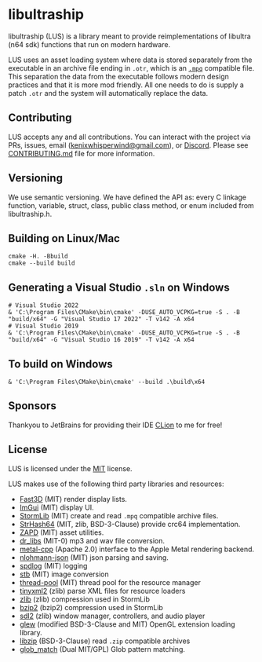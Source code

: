 # libultraship
libultraship (LUS) is a library meant to provide reimplementations of libultra (n64 sdk) functions that run on modern hardware.

LUS uses an asset loading system where data is stored separately from the executable in an archive file ending in `.otr`, which is an [`.mpq`](http://www.zezula.net/en/mpq/main.html) compatible file. This separation the data from the executable follows modern design practices and that it is more mod friendly. All one needs to do is supply a patch `.otr` and the system will automatically replace the data.

## Contributing
LUS accepts any and all contributions. You can interact with the project via PRs, issues, email (kenixwhisperwind@gmail.com), or [Discord](https://discord.gg/shipofharkinian).
Please see [CONTRIBUTING.md](https://github.com/Kenix3/libultraship/blob/main/CONTRIBUTING.md) file for more information.

## Versioning
We use semantic versioning. We have defined the API as: every C linkage function, variable, struct, class, public class method, or enum included from libultraship.h.

## Building on Linux/Mac
```
cmake -H. -Bbuild
cmake --build build
```

## Generating a Visual Studio `.sln` on Windows
```
# Visual Studio 2022
& 'C:\Program Files\CMake\bin\cmake' -DUSE_AUTO_VCPKG=true -S . -B "build/x64" -G "Visual Studio 17 2022" -T v142 -A x64
# Visual Studio 2019
& 'C:\Program Files\CMake\bin\cmake' -DUSE_AUTO_VCPKG=true -S . -B "build/x64" -G "Visual Studio 16 2019" -T v142 -A x64
```

## To build on Windows
```
& 'C:\Program Files\CMake\bin\cmake' --build .\build\x64
```

## Sponsors
Thankyou to JetBrains for providing their IDE [CLion](https://www.jetbrains.com/clion/) to me for free!

## License
LUS is licensed under the [MIT](https://github.com/Kenix3/libultraship/blob/main/LICENSE) license.

LUS makes use of the following third party libraries and resources:
- [Fast3D](https://github.com/Kenix3/libultraship/tree/main/src/graphic/Fast3D) (MIT) render display lists.
- [ImGui](https://github.com/ocornut/imgui) (MIT)  display UI.
- [StormLib](https://github.com/ladislav-zezula/StormLib) (MIT) create and read `.mpq` compatible archive files.
- [StrHash64](https://github.com/Kenix3/libultraship/blob/main/extern/StrHash64/StrHash64.h) (MIT, zlib, BSD-3-Clause) provide crc64 implementation.
- [ZAPD](https://github.com/zeldaret/ZAPD) (MIT) asset utilities.
- [dr_libs](https://github.com/mackron/dr_libs) (MIT-0) mp3 and wav file conversion.
- [metal-cpp](https://github.com/bkaradzic/metal-cpp) (Apache 2.0) interface to the Apple Metal rendering backend.
- [nlohmann-json](https://github.com/nlohmann/json) (MIT) json parsing and saving.
- [spdlog](https://github.com/gabime/spdlog) (MIT) logging
- [stb](https://github.com/nothings/stb) (MIT) image conversion
- [thread-pool](https://github.com/bshoshany/thread-pool) (MIT) thread pool for the resource manager
- [tinyxml2](https://github.com/leethomason/tinyxml2) (zlib) parse XML files for resource loaders
- [zlib](https://github.com/madler/zlib) (zlib) compression used in StormLib
- [bzip2](https://github.com/libarchive/bzip2) (bzip2) compression used in StormLib
- [sdl2](https://github.com/libsdl-org/SDL) (zlib) window manager, controllers, and audio player
- [glew](https://github.com/nigels-com/glew) (modified BSD-3-Clause and MIT) OpenGL extension loading library.
- [libzip](https://github.com/nih-at/) (BSD-3-Clause) read `.zip` compatible archives
- [glob_match](https://github.com/torvalds/linux/blob/d1bd5fa07667fcc3e38996ec42aef98761f23039/lib/glob.c) (Dual MIT/GPL) Glob pattern matching.
